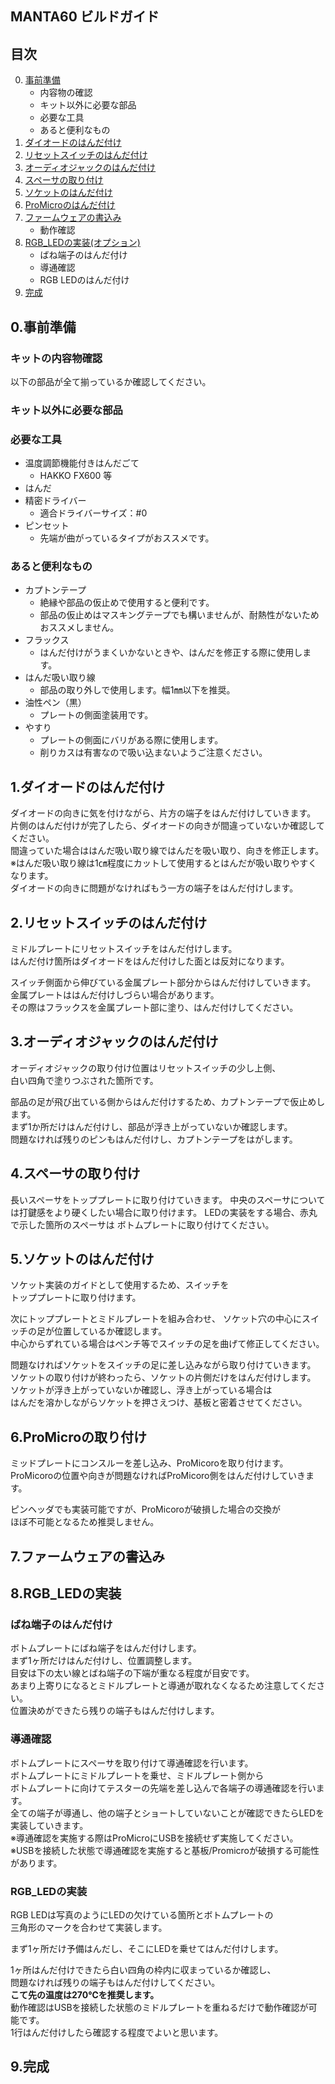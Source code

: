 ## MANTA60 ビルドガイド

## 目次
0. [事前準備](#0事前準備)<br>
    - 内容物の確認
    - キット以外に必要な部品
    - 必要な工具
    - あると便利なもの
1. [ダイオードのはんだ付け](#1ダイオードのはんだ付け)<br>
2. [リセットスイッチのはんだ付け](#2リセットスイッチのはんだ付け)<br>
3. [オーディオジャックのはんだ付け](#3オーディオジャックのはんだ付け)<br>
4. [スペーサの取り付け](#4スペーサの取り付け)<br>
5. [ソケットのはんだ付け](#5ソケットのはんだ付け)<br>
6. [ProMicroのはんだ付け](#6ProMicroのはんだ付け)<br>
7. [ファームウェアの書込み](#7ファームウェアの書込み)<br>
    - 動作確認
8. [RGB_LEDの実装(オプション)](#8RGB_LEDの実装)<br>
    - ばね端子のはんだ付け
    - 導通確認
    - RGB LEDのはんだ付け
9. [完成](#9完成)

## 0.事前準備
### キットの内容物確認
以下の部品が全て揃っているか確認してください。

### キット以外に必要な部品


### 必要な工具
- 温度調節機能付きはんだごて
	- HAKKO FX600 等
- はんだ
- 精密ドライバー
	- 適合ドライバーサイズ：#0
- ピンセット
	- 先端が曲がっているタイプがおススメです。

### あると便利なもの
- カプトンテープ
	- 絶縁や部品の仮止めで使用すると便利です。
	- 部品の仮止めはマスキングテープでも構いませんが、耐熱性がないためおススメしません。
- フラックス
	- はんだ付けがうまくいかないときや、はんだを修正する際に使用します。
- はんだ吸い取り線
	- 部品の取り外しで使用します。幅1㎜以下を推奨。
- 油性ペン（黒）
	- プレートの側面塗装用です。
- やすり
	- プレートの側面にバリがある際に使用します。
	- 削りカスは有害なので吸い込まないようご注意ください。

## 1.ダイオードのはんだ付け
ダイオードの向きに気を付けながら、片方の端子をはんだ付けしていきます。<br>
片側のはんだ付けが完了したら、ダイオードの向きが間違っていないか確認してください。<br>
間違っていた場合ははんだ吸い取り線ではんだを吸い取り、向きを修正します。<br>
※はんだ吸い取り線は1㎝程度にカットして使用するとはんだが吸い取りやすくなります。<br>
ダイオードの向きに問題がなければもう一方の端子をはんだ付けします。<br>

## 2.リセットスイッチのはんだ付け
ミドルプレートにリセットスイッチをはんだ付けします。<br>
はんだ付け箇所はダイオードをはんだ付けした面とは反対になります。<br>

スイッチ側面から伸びている金属プレート部分からはんだ付けしていきます。<br>
金属プレートははんだ付けしづらい場合があります。<br>
その際はフラックスを金属プレート部に塗り、はんだ付けしてください。<br>

## 3.オーディオジャックのはんだ付け
オーディオジャックの取り付け位置はリセットスイッチの少し上側、<br>
白い四角で塗りつぶされた箇所です。<br>

部品の足が飛び出ている側からはんだ付けするため、カプトンテープで仮止めします。<br>
まず1か所だけはんだ付けし、部品が浮き上がっていないか確認します。<br>
問題なければ残りのピンもはんだ付けし、カプトンテープをはがします。<br>

## 4.スペーサの取り付け
長いスペーサをトッププレートに取り付けていきます。
中央のスペーサについては打鍵感をより硬くしたい場合に取り付けます。
LEDの実装をする場合、赤丸で示した箇所のスペーサは
ボトムプレートに取り付けてください。

## 5.ソケットのはんだ付け
ソケット実装のガイドとして使用するため、スイッチを<br>
トッププレートに取り付けます。

次にトッププレートとミドルプレートを組み合わせ、
ソケット穴の中心にスイッチの足が位置しているか確認します。<br>
中心からずれている場合はペンチ等でスイッチの足を曲げて修正してください。<br>

問題なければソケットをスイッチの足に差し込みながら取り付けていきます。<br>
ソケットの取り付けが終わったら、ソケットの片側だけをはんだ付けします。<br>
ソケットが浮き上がっていないか確認し、浮き上がっている場合は<br>
はんだを溶かしながらソケットを押さえつけ、基板と密着させてください。<br>

## 6.ProMicroの取り付け
ミッドプレートにコンスルーを差し込み、ProMicoroを取り付けます。<br>
ProMicoroの位置や向きが問題なければProMicoro側をはんだ付けしていきます。<br>

ピンヘッダでも実装可能ですが、ProMicoroが破損した場合の交換が<br>
ほぼ不可能となるため推奨しません。

## 7.ファームウェアの書込み<br>


## 8.RGB_LEDの実装
### ばね端子のはんだ付け
ボトムプレートにばね端子をはんだ付けします。<br>
まず1ヶ所だけはんだ付けし、位置調整します。<br>
目安は下の太い線とばね端子の下端が重なる程度が目安です。<br>
あまり上寄りになるとミドルプレートと導通が取れなくなるため注意してください。<br>
位置決めができたら残りの端子もはんだ付けします。<br>

### 導通確認
ボトムプレートにスペーサを取り付けて導通確認を行います。<br>
ボトムプレートにミドルプレートを乗せ、ミドルプレート側から<br>
ボトムプレートに向けてテスターの先端を差し込んで各端子の導通確認を行います。<br>
全ての端子が導通し、他の端子とショートしていないことが確認できたらLEDを実装していきます。<br>
※導通確認を実施する際はProMicroにUSBを接続せず実施してください。<br>
※USBを接続した状態で導通確認を実施すると基板/Promicroが破損する可能性があります。<br>

### RGB_LEDの実装
RGB LEDは写真のようにLEDの欠けている箇所とボトムプレートの<br>
三角形のマークを合わせて実装します。<br>

まず1ヶ所だけ予備はんだし、そこにLEDを乗せてはんだ付けします。<br>

1ヶ所はんだ付けできたら白い四角の枠内に収まっているか確認し、<br>
問題なければ残りの端子もはんだ付けしてください。<br>
**こて先の温度は270℃を推奨します。**<br>
動作確認はUSBを接続した状態のミドルプレートを重ねるだけで動作確認が可能です。<br>
1行はんだ付けしたら確認する程度でよいと思います。

## 9.完成

